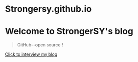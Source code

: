 # Strongersy.github.io
Welcome to StrongerSY's blog
==================

> GitHub--open source !

[Click to interview my blog](http://strongersy.github.io/)
